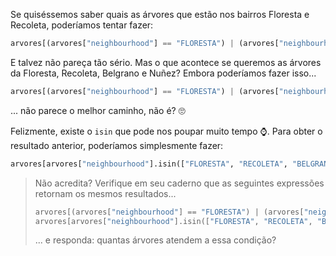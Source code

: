 Se quiséssemos saber quais as árvores que estão nos bairros Floresta e Recoleta, poderíamos tentar fazer:

```python
arvores[(arvores["neighbourhood"] == "FLORESTA") | (arvores["neighbourhood"] == "RECOLETA")]
```

E talvez não pareça tão sério. Mas o que acontece se queremos as árvores da Floresta, Recoleta, Belgrano e Nuñez? Embora poderíamos fazer isso...


```python
arvores[(arvores["neighbourhood"] == "FLORESTA") | (arvores["neighbourhood"] == "Recoleta") | (arvores["neighbourhood"] == "BELGRANO") | (arvores["neighbourhood"] == "NUÑEZ")]
```

... não parece o melhor caminho, não é? 🙄

Felizmente, existe o `isin` que pode nos poupar muito tempo ⌚. Para obter o resultado anterior, poderíamos simplesmente fazer:


```python
arvores[arvores["neighbourhood"].isin(["FLORESTA", "RECOLETA", "BELGRANO", "NUÑEZ"])]
```

> Não acredita? Verifique em seu caderno que as seguintes expressões retornam os mesmos resultados...
>
> ```python
> arvores[(arvores["neighbourhood"] == "FLORESTA") | (arvores["neighbourhood"] == "RECOLETA") | (arvores["neighbourhood"] == "BELGRANO") | (arvores["neighbourhood"] == "NUÑEZ")]
> arvores[arvores["neighbourhood"].isin(["FLORESTA", "RECOLETA", "BELGRANO", "NUÑEZ"])]
> ```
> ... e responda: quantas árvores atendem a essa condição?

